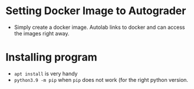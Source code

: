 # Setting Docker Image to Autograder

  * Simply create a docker image. Autolab links to docker and can access the images right away.



# Installing program
  * ```apt install``` is very handy
  * ```python3.9 -m pip``` when ```pip``` does not work (for the right python version.

